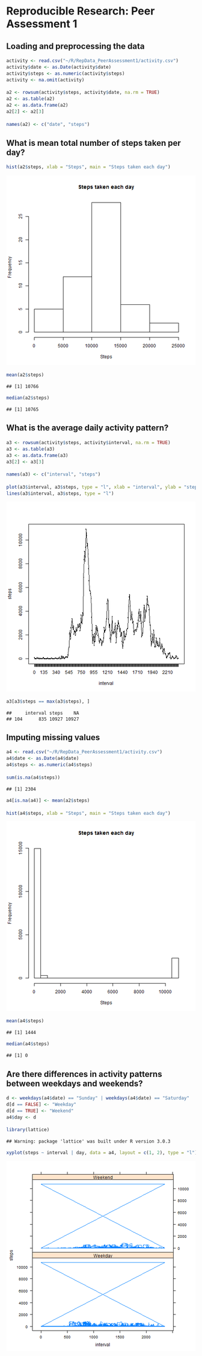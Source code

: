 # Reproducible Research: Peer Assessment 1


## Loading and preprocessing the data

```r
activity <- read.csv("~/R/RepData_PeerAssessment1/activity.csv")
activity$date <- as.Date(activity$date)
activity$steps <- as.numeric(activity$steps)
activity <- na.omit(activity)

a2 <- rowsum(activity$steps, activity$date, na.rm = TRUE)
a2 <- as.table(a2)
a2 <- as.data.frame(a2)
a2[2] <- a2[3]

names(a2) <- c("date", "steps")
```



## What is mean total number of steps taken per day?

```r
hist(a2$steps, xlab = "Steps", main = "Steps taken each day")
```

![plot of chunk unnamed-chunk-2](figure/unnamed-chunk-2.png) 

```r
mean(a2$steps)
```

```
## [1] 10766
```

```r
median(a2$steps)
```

```
## [1] 10765
```


## What is the average daily activity pattern?

```r
a3 <- rowsum(activity$steps, activity$interval, na.rm = TRUE)
a3 <- as.table(a3)
a3 <- as.data.frame(a3)
a3[2] <- a3[3]

names(a3) <- c("interval", "steps")

plot(a3$interval, a3$steps, type = "l", xlab = "interval", ylab = "steps")
lines(a3$interval, a3$steps, type = "l")
```

![plot of chunk unnamed-chunk-3](figure/unnamed-chunk-3.png) 

```r
a3[a3$steps == max(a3$steps), ]
```

```
##     interval steps    NA
## 104      835 10927 10927
```



## Imputing missing values

```r
a4 <- read.csv("~/R/RepData_PeerAssessment1/activity.csv")
a4$date <- as.Date(a4$date)
a4$steps <- as.numeric(a4$steps)

sum(is.na(a4$steps))
```

```
## [1] 2304
```

```r
a4[is.na(a4)] <- mean(a2$steps)

hist(a4$steps, xlab = "Steps", main = "Steps taken each day")
```

![plot of chunk unnamed-chunk-4](figure/unnamed-chunk-4.png) 

```r
mean(a4$steps)
```

```
## [1] 1444
```

```r
median(a4$steps)
```

```
## [1] 0
```



## Are there differences in activity patterns between weekdays and weekends?

```r
d <- weekdays(a4$date) == "Sunday" | weekdays(a4$date) == "Saturday"
d[d == FALSE] <- "Weekday"
d[d == TRUE] <- "Weekend"
a4$day <- d

library(lattice)
```

```
## Warning: package 'lattice' was built under R version 3.0.3
```

```r
xyplot(steps ~ interval | day, data = a4, layout = c(1, 2), type = "l")
```

![plot of chunk unnamed-chunk-5](figure/unnamed-chunk-5.png) 

